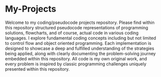 # My-Projects

Welcome to my coding/pseudocode projects repository.
Please find within this repository structured pseudocode representations of programming solutions, flowcharts, and of course, actual code in various coding languages. 
I explore fundamental coding concepts including but not limited to control flow and object oriented programming. 
Each implementation is designed to showcase a deep and fulfilled understanding of the strategies being applied, along with clearly documenting the problem-solving journey embedded within this repository.
All code is my own original work, and every problem is inspired by classic programming challenges uniquely presented within this repository. 
